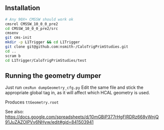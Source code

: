 ## Installation
```bash
# Any 90X+ CMSSW should work ok
cmsrel CMSSW_10_0_0_pre2
cd CMSSW_10_0_0_pre2/src
cmsenv
git cms-init
mkdir -p L1Trigger && cd L1Trigger 
git clone git@github.com:nsmith-/CaloTrigPrimStudies.git
cd ..
scram b
cd L1Trigger/CaloTrigPrimStudies/test
```

## Running the geometry dumper
Just run `cmsRun dumpGeometry_cfg.py`
Edit the same file and stick the appropriate global tag in, as it will affect which HCAL geometry is used.

Produces `ttGeometry.root`

See also: https://docs.google.com/spreadsheets/d/10mGBiP377rHgFIRDRz668yWnjQ91JuZAZOIPVv6NHyw/edit#gid=841503941
